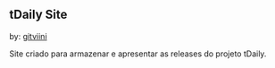 ## tDaily Site

by: [gitviini](https://github.com/gitviini/)

Site criado para armazenar e apresentar as releases do projeto tDaily.